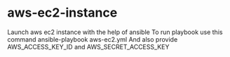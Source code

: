 # aws-ec2-instance
Launch aws ec2 instance with the help of ansible
To run playbook use this command ansible-playbook aws-ec2.yml
And also provide AWS_ACCESS_KEY_ID and AWS_SECRET_ACCESS_KEY
